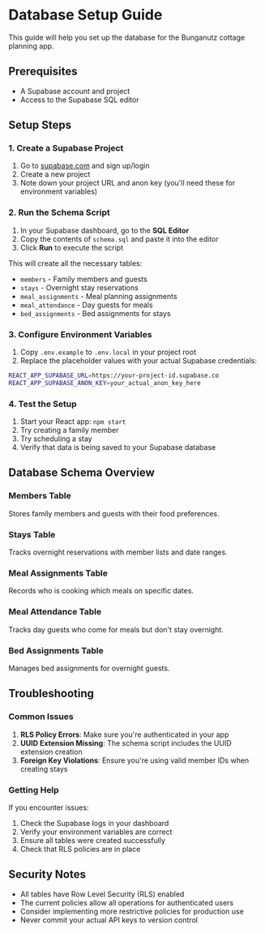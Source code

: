 # Database Setup Guide

This guide will help you set up the database for the Bunganutz cottage planning app.

## Prerequisites

- A Supabase account and project
- Access to the Supabase SQL editor

## Setup Steps

### 1. Create a Supabase Project

1. Go to [supabase.com](https://supabase.com) and sign up/login
2. Create a new project
3. Note down your project URL and anon key (you'll need these for environment variables)

### 2. Run the Schema Script

1. In your Supabase dashboard, go to the **SQL Editor**
2. Copy the contents of `schema.sql` and paste it into the editor
3. Click **Run** to execute the script

This will create all the necessary tables:
- `members` - Family members and guests
- `stays` - Overnight stay reservations  
- `meal_assignments` - Meal planning assignments
- `meal_attendance` - Day guests for meals
- `bed_assignments` - Bed assignments for stays

### 3. Configure Environment Variables

1. Copy `.env.example` to `.env.local` in your project root
2. Replace the placeholder values with your actual Supabase credentials:

```bash
REACT_APP_SUPABASE_URL=https://your-project-id.supabase.co
REACT_APP_SUPABASE_ANON_KEY=your_actual_anon_key_here
```

### 4. Test the Setup

1. Start your React app: `npm start`
2. Try creating a family member
3. Try scheduling a stay
4. Verify that data is being saved to your Supabase database

## Database Schema Overview

### Members Table
Stores family members and guests with their food preferences.

### Stays Table  
Tracks overnight reservations with member lists and date ranges.

### Meal Assignments Table
Records who is cooking which meals on specific dates.

### Meal Attendance Table
Tracks day guests who come for meals but don't stay overnight.

### Bed Assignments Table
Manages bed assignments for overnight guests.

## Troubleshooting

### Common Issues

1. **RLS Policy Errors**: Make sure you're authenticated in your app
2. **UUID Extension Missing**: The schema script includes the UUID extension creation
3. **Foreign Key Violations**: Ensure you're using valid member IDs when creating stays

### Getting Help

If you encounter issues:
1. Check the Supabase logs in your dashboard
2. Verify your environment variables are correct
3. Ensure all tables were created successfully
4. Check that RLS policies are in place

## Security Notes

- All tables have Row Level Security (RLS) enabled
- The current policies allow all operations for authenticated users
- Consider implementing more restrictive policies for production use
- Never commit your actual API keys to version control 